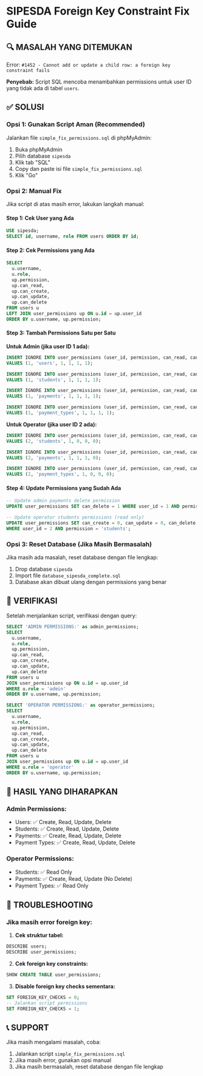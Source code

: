 # SIPESDA Foreign Key Constraint Fix Guide

## 🔍 **MASALAH YANG DITEMUKAN**

Error: `#1452 - Cannot add or update a child row: a foreign key constraint fails`

**Penyebab:** Script SQL mencoba menambahkan permissions untuk user ID yang tidak ada di tabel `users`.

## ✅ **SOLUSI**

### **Opsi 1: Gunakan Script Aman (Recommended)**

Jalankan file `simple_fix_permissions.sql` di phpMyAdmin:

1. Buka phpMyAdmin
2. Pilih database `sipesda`
3. Klik tab "SQL"
4. Copy dan paste isi file `simple_fix_permissions.sql`
5. Klik "Go"

### **Opsi 2: Manual Fix**

Jika script di atas masih error, lakukan langkah manual:

#### **Step 1: Cek User yang Ada**
```sql
USE sipesda;
SELECT id, username, role FROM users ORDER BY id;
```

#### **Step 2: Cek Permissions yang Ada**
```sql
SELECT 
  u.username,
  u.role,
  up.permission,
  up.can_read,
  up.can_create,
  up.can_update,
  up.can_delete
FROM users u
LEFT JOIN user_permissions up ON u.id = up.user_id
ORDER BY u.username, up.permission;
```

#### **Step 3: Tambah Permissions Satu per Satu**

**Untuk Admin (jika user ID 1 ada):**
```sql
INSERT IGNORE INTO user_permissions (user_id, permission, can_read, can_create, can_update, can_delete)
VALUES (1, 'users', 1, 1, 1, 1);

INSERT IGNORE INTO user_permissions (user_id, permission, can_read, can_create, can_update, can_delete)
VALUES (1, 'students', 1, 1, 1, 1);

INSERT IGNORE INTO user_permissions (user_id, permission, can_read, can_create, can_update, can_delete)
VALUES (1, 'payments', 1, 1, 1, 1);

INSERT IGNORE INTO user_permissions (user_id, permission, can_read, can_create, can_update, can_delete)
VALUES (1, 'payment_types', 1, 1, 1, 1);
```

**Untuk Operator (jika user ID 2 ada):**
```sql
INSERT IGNORE INTO user_permissions (user_id, permission, can_read, can_create, can_update, can_delete)
VALUES (2, 'students', 1, 0, 0, 0);

INSERT IGNORE INTO user_permissions (user_id, permission, can_read, can_create, can_update, can_delete)
VALUES (2, 'payments', 1, 1, 1, 0);

INSERT IGNORE INTO user_permissions (user_id, permission, can_read, can_create, can_update, can_delete)
VALUES (2, 'payment_types', 1, 0, 0, 0);
```

#### **Step 4: Update Permissions yang Sudah Ada**
```sql
-- Update admin payments delete permission
UPDATE user_permissions SET can_delete = 1 WHERE user_id = 1 AND permission = 'payments';

-- Update operator students permissions (read only)
UPDATE user_permissions SET can_create = 0, can_update = 0, can_delete = 0 
WHERE user_id = 2 AND permission = 'students';
```

### **Opsi 3: Reset Database (Jika Masih Bermasalah)**

Jika masih ada masalah, reset database dengan file lengkap:

1. Drop database `sipesda`
2. Import file `database_sipesda_complete.sql`
3. Database akan dibuat ulang dengan permissions yang benar

## 🧪 **VERIFIKASI**

Setelah menjalankan script, verifikasi dengan query:

```sql
SELECT 'ADMIN PERMISSIONS:' as admin_permissions;
SELECT 
  u.username,
  u.role,
  up.permission,
  up.can_read,
  up.can_create,
  up.can_update,
  up.can_delete
FROM users u
JOIN user_permissions up ON u.id = up.user_id
WHERE u.role = 'admin'
ORDER BY u.username, up.permission;

SELECT 'OPERATOR PERMISSIONS:' as operator_permissions;
SELECT 
  u.username,
  u.role,
  up.permission,
  up.can_read,
  up.can_create,
  up.can_update,
  up.can_delete
FROM users u
JOIN user_permissions up ON u.id = up.user_id
WHERE u.role = 'operator'
ORDER BY u.username, up.permission;
```

## 🎯 **HASIL YANG DIHARAPKAN**

### **Admin Permissions:**
- Users: ✅ Create, Read, Update, Delete
- Students: ✅ Create, Read, Update, Delete
- Payments: ✅ Create, Read, Update, Delete
- Payment Types: ✅ Create, Read, Update, Delete

### **Operator Permissions:**
- Students: ✅ Read Only
- Payments: ✅ Create, Read, Update (No Delete)
- Payment Types: ✅ Read Only

## 🔧 **TROUBLESHOOTING**

### **Jika masih error foreign key:**

1. **Cek struktur tabel:**
```sql
DESCRIBE users;
DESCRIBE user_permissions;
```

2. **Cek foreign key constraints:**
```sql
SHOW CREATE TABLE user_permissions;
```

3. **Disable foreign key checks sementara:**
```sql
SET FOREIGN_KEY_CHECKS = 0;
-- Jalankan script permissions
SET FOREIGN_KEY_CHECKS = 1;
```

## 📞 **SUPPORT**

Jika masih mengalami masalah, coba:
1. Jalankan script `simple_fix_permissions.sql`
2. Jika masih error, gunakan opsi manual
3. Jika masih bermasalah, reset database dengan file lengkap 